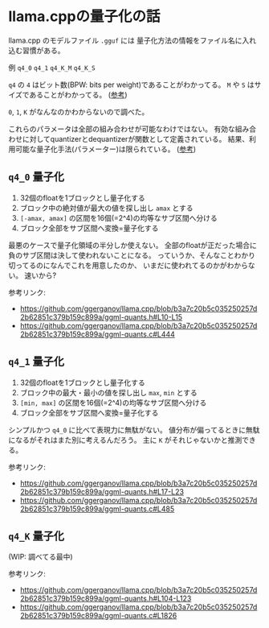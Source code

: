 # llama.cppの量子化の話

llama.cpp のモデルファイル `.gguf` には
量子化方法の情報をファイル名に入れ込む習慣がある。

例 `q4_0` `q4_1` `q4_K_M` `q4_K_S`

`q4` の `4` はビット数(BPW: bits per weight)であることがわかってる。
`M` や `S` はサイズであることがわかってる。 ([参考](./README.md))

`0`, `1`, `K` がなんなのかわからないので調べた。

これらのパラメータは全部の組み合わせが可能なわけではない。
有効な組み合わせに対してquantizerとdequantizerが関数として定義されている。
結果、利用可能な量子化手法(パラメーター)は限られている。
([参考](https://github.com/ggerganov/llama.cpp/blob/b3a7c20b5c035250257d2b62851c379b159c899a/ggml-quants.h#L170-L182))

## `q4_0` 量子化

1. 32個のfloatを1ブロックとし量子化する
2. ブロック中の絶対値が最大の値を探し出し `amax` とする
3. `[-amax, amax]` の区間を16個(=2^4)の均等なサブ区間へ分ける
4. ブロック全部をサブ区間へ変換=量子化する

最悪のケースで量子化領域の半分しか使えない。
全部のfloatが正だった場合に負のサブ区間は決して使われないことになる。
っていうか、そんなことわかり切ってるのになんでこれを用意したのか、
いまだに使われてるのかがわからない。
速いから?

参考リンク:

* <https://github.com/ggerganov/llama.cpp/blob/b3a7c20b5c035250257d2b62851c379b159c899a/ggml-quants.h#L10-L15>
* <https://github.com/ggerganov/llama.cpp/blob/b3a7c20b5c035250257d2b62851c379b159c899a/ggml-quants.c#L444>

## `q4_1` 量子化

1. 32個のfloatを1ブロックとし量子化する
2. ブロック中の最大・最小の値を探し出し `max`, `min` とする
3. `[min, max]` の区間を16個(=2^4)の均等なサブ区間へ分ける
4. ブロック全部をサブ区間へ変換=量子化する

シンプルかつ `q4_0` に比べて表現力に無駄がない。
値分布が偏ってるときに無駄になるがそれはまた別に考えるんだろう。
主に `K` がそれじゃないかと推測できる。

参考リンク:

* <https://github.com/ggerganov/llama.cpp/blob/b3a7c20b5c035250257d2b62851c379b159c899a/ggml-quants.h#L17-L23>
* <https://github.com/ggerganov/llama.cpp/blob/b3a7c20b5c035250257d2b62851c379b159c899a/ggml-quants.c#L485>

## `q4_K` 量子化

(WIP: 調べてる最中)

参考リンク:

* <https://github.com/ggerganov/llama.cpp/blob/b3a7c20b5c035250257d2b62851c379b159c899a/ggml-quants.h#L104-L123>
* <https://github.com/ggerganov/llama.cpp/blob/b3a7c20b5c035250257d2b62851c379b159c899a/ggml-quants.c#L1826>
